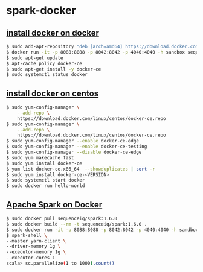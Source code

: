 # spark-docker

## [install docker on docker](https://docs.docker.com/engine/installation/linux/docker-ce/ubuntu/#install-using-the-repository)

```bash
$ sudo add-apt-repository "deb [arch=amd64] https://download.docker.com/linux/ubuntu $(lsb_release -cs) stable"
$ docker run -it -p 8088:8088 -p 8042:8042 -p 4040:4040 -h sandbox sequenceiq/spark:1.6.0 bash
$ sudo apt-get update
$ apt-cache policy docker-ce
$ sudo apt-get install -y docker-ce
$ sudo systemctl status docker

```

## [install docker on centos](https://docs.docker.com/engine/installation/linux/docker-ce/centos/)

```bash
$ sudo yum-config-manager \
    --add-repo \
    https://download.docker.com/linux/centos/docker-ce.repo
$ sudo yum-config-manager \
    --add-repo \
    https://download.docker.com/linux/centos/docker-ce.repo
$ sudo yum-config-manager --enable docker-ce-edge
$ sudo yum-config-manager --enable docker-ce-testing
$ sudo yum-config-manager --disable docker-ce-edge
$ sudo yum makecache fast
$ sudo yum install docker-ce
$ yum list docker-ce.x86_64  --showduplicates | sort -r
$ sudo yum install docker-ce-<VERSION>
$ sudo systemctl start docker
$ sudo docker run hello-world

```

## [Apache Spark on Docker](https://github.com/sequenceiq/docker-spark#apache-spark-on-docker)

```bash
$ sudo docker pull sequenceiq/spark:1.6.0
$ sudo docker build --rm -t sequenceiq/spark:1.6.0 .
$ sudo docker run -it -p 8088:8088 -p 8042:8042 -p 4040:4040 -h sandbox sequenceiq/spark:1.6.0 bash
$ spark-shell \
--master yarn-client \
--driver-memory 1g \
--executor-memory 1g \
--executor-cores 1
scala> sc.parallelize(1 to 1000).count()
```
